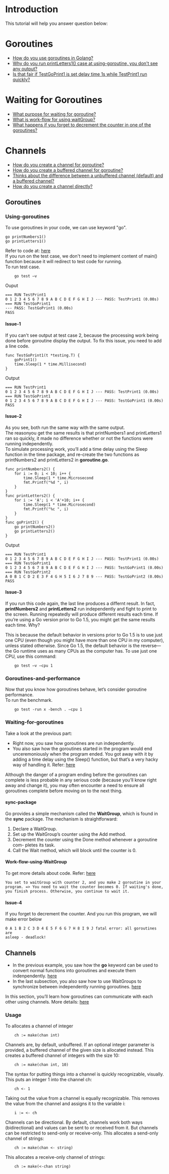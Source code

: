# Introduction
This tutorial will help you answer question below:

# Goroutines
* [How do you use goroutines in Golang?](#Goroutines)
* [Why do you run printLetters1() case at using-goroutine, you don't see any output?](#Issue-1)
* [Is that fair if TestGoPrint1 is set delay time 1s while TestPrint1 run quickly?](#Issue-2)
# Waiting for Goroutines
* [What purpose for waiting for goroutine?](#Waiting-for-goroutines)
* [What is work-flow for using waitGroup?](#Work-flow-using-WaitGroup)
* [What happens if you forget to decrement the counter in one of the goroutines?](#Issue-4)
# Channels
* [How do you create a channel for goroutine?](#Usage)
* [How do you create a buffered channel for goroutine?](#Usage)
* [Thinks about the difference between a unbuffered channel (default) and a buffered channel?](#Usage)
* [How do you create a channel directly?](#Usage)
 

## Goroutines
### Using-goroutines
To use goroutines in your code, we can use keyword "go".
```
go printNumbers1()
go printLetters1()
```
Refer to code at: [here](https://github.com/huavanthong/MasterGolang/tree/feature/chapter9/01_GettingStarted/book-go-web-application/Chapter_9_Leveraging_Go_Concurrency/9.2.1_Demonstrating_goroutines)  
If you run on the test case, we don't need to implement content of main() function because it will redirect to test code for running.  
To run test case. 
```
    go test –v
```
Ouput
```
=== RUN TestPrint1
0 1 2 3 4 5 6 7 8 9 A B C D E F G H I J --- PASS: TestPrint1 (0.00s)
=== RUN TestGoPrint1
--- PASS: TestGoPrint1 (0.00s)
PASS
```
#### Issue-1
If you can't see output at test case 2, because the processing work being done before goroutine display the output. 
To fix this issue, you need to add a line code.
```
func TestGoPrint1(t *testing.T) {
    goPrint1()
    time.Sleep(1 * time.Millisecond)
}
```
Output
```
=== RUN TestPrint1
0 1 2 3 4 5 6 7 8 9 A B C D E F G H I J --- PASS: TestPrint1 (0.00s)
=== RUN TestGoPrint1
0 1 2 3 4 5 6 7 8 9 A B C D E F G H I J --- PASS: TestGoPrint1 (0.00s)
PASS
```
#### Issue-2
As you see, both run the same  way with the same output.  
The reasonyou get the same results is that printNumbers1 and printLetters1 ran so quickly, it made no difference whether or not the functions were running independently.  
To simulate processing work, you’ll add a time delay using the Sleep function in the time package, and re-create the two functions as printNumbers2 and printLetters2 in **goroutine.go**.
```
func printNumbers2() {
    for i := 0; i < 10; i++ {
        time.Sleep(1 * time.Microsecond
        fmt.Printf("%d ", i)
    }
}
func printLetters2() {
    for i := 'A'; i < 'A'+10; i++ {
        time.Sleep(1 * time.Microsecond)
        fmt.Printf("%c ", i)
    }
}
func goPrint2() {
    go printNumbers2()
    go printLetters2()
}
```
Output
```
=== RUN TestPrint1
0 1 2 3 4 5 6 7 8 9 A B C D E F G H I J --- PASS: TestPrint1 (0.00s)
=== RUN TestGoPrint1
0 1 2 3 4 5 6 7 8 9 A B C D E F G H I J --- PASS: TestGoPrint1 (0.00s)
=== RUN TestGoPrint2
A 0 B 1 C D 2 E 3 F 4 G H 5 I 6 J 7 8 9 --- PASS: TestGoPrint2 (0.00s)
PASS
```
#### Issue-3
If you run this code again, the last line produces a differnt result. In fact, **printNumbers2** and **printLetters2** run independently and fight to print to the screen. Running repeatedly will produce different results each time. If you’re using a Go version prior to Go 1.5, you might get the same results each time. Why?  

This is because the default behavior in versions prior to Go 1.5 is to use just one CPU (even though you might have more than one CPU in my computer), unless stated otherwise. Since Go 1.5, the default behavior is the reverse—the Go runtime uses as many CPUs as the computer has. To use just one CPU, use this command:
```
    go test –v –cpu 1
```

### Goroutines-and-performance
Now that you know how goroutines behave, let’s consider goroutine performance.  
To run the benchmark.
```
    go test -run x -bench . –cpu 1
```


### Waiting-for-goroutines
Take a look at the previous part:
* Right now, you saw how goroutines are run independently.
* You also saw how the goroutines started in the program would end unceremoniously when the program ended. You got away with it by adding a time delay using the Sleep() function,
but that’s a very hacky way of handling it. Refer: [here](#Issue-1)  

Although the danger of a program ending before the goroutines can complete is less probable in any serious code (because you’ll know right away and change it), you may often encounter a need to ensure all goroutines complete before moving on to the next thing.
#### sync-package
Go provides a simple mechanism called the **WaitGroup**, which is found in the **sync** package. The mechanism is straightforward:
1. Declare a WaitGroup.
2. Set up the WaitGroup’s counter using the Add method.
3. Decrement the counter using the Done method whenever a goroutine com-
pletes its task.
4. Call the Wait method, which will block until the counter is 0.
#### Work-flow-using-WaitGroup
To get more details about code. Refer: [here](https://github.com/huavanthong/MasterGolang/blob/feature/chapter9/01_GettingStarted/book-go-web-application/Chapter_9_Leveraging_Go_Concurrency/9.2.3_Waiting_for_goroutine/waiting.go)
```
You set to waitGroup with counter 2, and you make 2 goroutine in your program. => You need to wait the counter becomes 0. If waiting's done, you finish process. Otherwise, you continue to wait it.
```
#### Issue-4
If you forget to decrement the counter. And you run this program, we will make error below
```
0 A 1 B 2 C 3 D 4 E 5 F 6 G 7 H 8 I 9 J fatal error: all goroutines are
asleep - deadlock!
```
## Channels
* In the previous example, you saw how the **go** keyword can be used to convert normal functions into goroutines and execute them indenpendently. [here](#Using-goroutines)
* In the last subsection, you also saw how to use WaitGroups to synchronize between independently running goroutines. [here](#Waiting-for-goroutines)

In this section, you’ll learn how goroutines can communicate with each other using channels. More details: [here](https://www.meisternote.com/app/note/F23PWHgBDY5M/9-3-channels)
### Usage
To allocates a channel of integer
```
    ch := make(chan int)
```
Channels are, by default, unbuffered.  If an optional integer parameter is provided, a buffered channel of the given size is allocated instead. This creates a buffered channel of integers with the size 10:
```
    ch := make(chan int, 10)
```
The syntax for putting things into a channel is quickly recognizable, visually. This puts an integer 1 into the channel ch:
```
    ch <- 1
```
Taking out the value from a channel is equally recognizable. This removes the value from the channel and assigns it to the variable i:
```
    i := <- ch
```
Channels can be directional. By default, channels work both ways (bidirectional) and values can be sent to or received from it. But channels can be restricted to send-only or receive-only. This allocates a send-only channel of strings:
```
    ch := make(chan <- string)
```
This allocates a receive-only channel of strings:
```
    ch := make(<-chan string)
```
